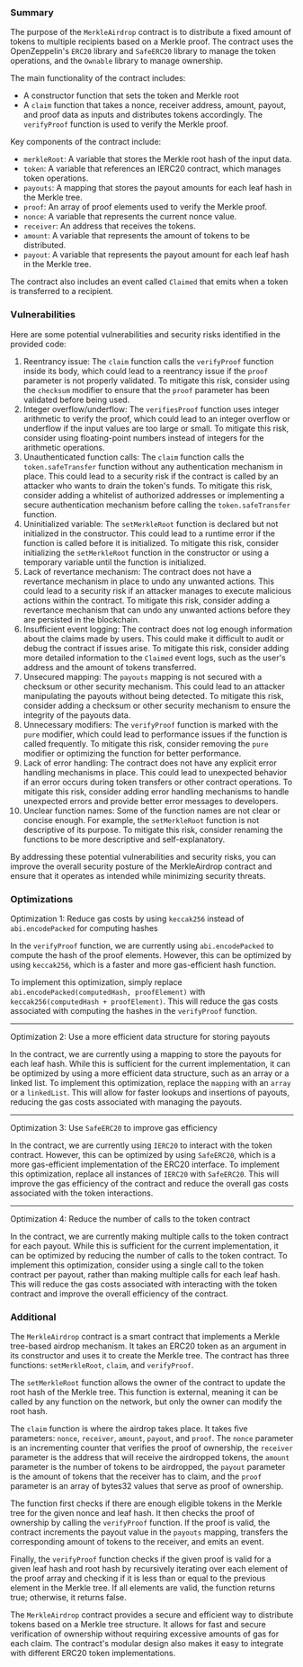 ### Summary

The purpose of the `MerkleAirdrop` contract is to distribute a fixed amount of tokens to multiple
recipients based on a Merkle proof. The contract uses the OpenZeppelin's `ERC20` library and
`SafeERC20` library to manage the token operations, and the `Ownable` library to manage ownership.

The main functionality of the contract includes:

* A constructor function that sets the token and Merkle root
* A `claim` function that takes a nonce, receiver address, amount, payout, and proof data as
inputs and distributes tokens accordingly. The `verifyProof` function is used to verify the Merkle
proof.

Key components of the contract include:

* `merkleRoot`: A variable that stores the Merkle root hash of the input data.
* `token`: A variable that references an IERC20 contract, which manages token operations.
* `payouts`: A mapping that stores the payout amounts for each leaf hash in the Merkle tree.
* `proof`: An array of proof elements used to verify the Merkle proof.
* `nonce`: A variable that represents the current nonce value.
* `receiver`: An address that receives the tokens.
* `amount`: A variable that represents the amount of tokens to be distributed.
* `payout`: A variable that represents the payout amount for each leaf hash in the Merkle tree.

The contract also includes an event called `Claimed` that emits when a token is transferred to a
recipient.

### Vulnerabilities

Here are some potential vulnerabilities and security risks identified in the provided code:
1. Reentrancy issue: The `claim` function calls the `verifyProof` function inside its body, which
could lead to a reentrancy issue if the `proof` parameter is not properly validated. To mitigate this
risk, consider using the `checksum` modifier to ensure that the `proof` parameter has been
validated before being used.
2. Integer overflow/underflow: The `verifiesProof` function uses integer arithmetic to verify the
proof, which could lead to an integer overflow or underflow if the input values are too large or
small. To mitigate this risk, consider using floating-point numbers instead of integers for the
arithmetic operations.
3. Unauthenticated function calls: The `claim` function calls the `token.safeTransfer` function
without any authentication mechanism in place. This could lead to a security risk if the contract is
called by an attacker who wants to drain the token's funds. To mitigate this risk, consider adding a
whitelist of authorized addresses or implementing a secure authentication mechanism before
calling the `token.safeTransfer` function.
4. Uninitialized variable: The `setMerkleRoot` function is declared but not initialized in the
constructor. This could lead to a runtime error if the function is called before it is initialized. To
mitigate this risk, consider initializing the `setMerkleRoot` function in the constructor or using a
temporary variable until the function is initialized.
5. Lack of revertance mechanism: The contract does not have a revertance mechanism in place to
undo any unwanted actions. This could lead to a security risk if an attacker manages to execute
malicious actions within the contract. To mitigate this risk, consider adding a revertance
mechanism that can undo any unwanted actions before they are persisted in the blockchain.
6. Insufficient event logging: The contract does not log enough information about the claims made
by users. This could make it difficult to audit or debug the contract if issues arise. To mitigate this
risk, consider adding more detailed information to the `Claimed` event logs, such as the user's
address and the amount of tokens transferred.
7. Unsecured mapping: The `payouts` mapping is not secured with a checksum or other security
mechanism. This could lead to an attacker manipulating the payouts without being detected. To
mitigate this risk, consider adding a checksum or other security mechanism to ensure the integrity
of the payouts data.
8. Unnecessary modifiers: The `verifyProof` function is marked with the `pure` modifier, which
could lead to performance issues if the function is called frequently. To mitigate this risk, consider
removing the `pure` modifier or optimizing the function for better performance.
9. Lack of error handling: The contract does not have any explicit error handling mechanisms in
place. This could lead to unexpected behavior if an error occurs during token transfers or other
contract operations. To mitigate this risk, consider adding error handling mechanisms to handle
unexpected errors and provide better error messages to developers.
10. Unclear function names: Some of the function names are not clear or concise enough. For
example, the `setMerkleRoot` function is not descriptive of its purpose. To mitigate this risk,
consider renaming the functions to be more descriptive and self-explanatory.

By addressing these potential vulnerabilities and security risks, you can improve the overall
security posture of the MerkleAirdrop contract and ensure that it operates as intended while
minimizing security threats.

### Optimizations

Optimization 1: Reduce gas costs by using `keccak256` instead of `abi.encodePacked` for computing hashes

In the `verifyProof` function, we are currently using `abi.encodePacked` to compute the hash of
the proof elements. However, this can be optimized by using `keccak256`, which is a faster and
more gas-efficient hash function.

To implement this optimization, simply replace `abi.encodePacked(computedHash,
proofElement)` with `keccak256(computedHash + proofElement)`. This will reduce the gas costs
associated with computing the hashes in the `verifyProof` function.

---

Optimization 2: Use a more efficient data structure for storing payouts

In the contract, we are currently using a mapping to store the payouts for each leaf hash. While
this is sufficient for the current implementation, it can be optimized by using a more efficient data
structure, such as an array or a linked list.
To implement this optimization, replace the `mapping` with an `array` or a `linkedList`. This will
allow for faster lookups and insertions of payouts, reducing the gas costs associated with
managing the payouts.

---

Optimization 3: Use `SafeERC20` to improve gas efficiency

In the contract, we are currently using `IERC20` to interact with the token contract. However, this
can be optimized by using `SafeERC20`, which is a more gas-efficient implementation of the
ERC20 interface.
To implement this optimization, replace all instances of `IERC20` with `SafeERC20`. This will
improve the gas efficiency of the contract and reduce the overall gas costs associated with the
token interactions.

---

Optimization 4: Reduce the number of calls to the token contract

In the contract, we are currently making multiple calls to the token contract for each payout. While
this is sufficient for the current implementation, it can be optimized by reducing the number of calls
to the token contract.
To implement this optimization, consider using a single call to the token contract per payout,
rather than making multiple calls for each leaf hash. This will reduce the gas costs associated with
interacting with the token contract and improve the overall efficiency of the contract.

### Additional

The `MerkleAirdrop` contract is a smart contract that implements a Merkle tree-based airdrop
mechanism. It takes an ERC20 token as an argument in its constructor and uses it to create the
Merkle tree. The contract has three functions: `setMerkleRoot`, `claim`, and `verifyProof`.

The `setMerkleRoot` function allows the owner of the contract to update the root hash of the
Merkle tree. This function is external, meaning it can be called by any function on the network, but
only the owner can modify the root hash.

The `claim` function is where the airdrop takes place. It takes five parameters: `nonce`, `receiver`,
`amount`, `payout`, and `proof`. The `nonce` parameter is an incrementing counter that verifies
the proof of ownership, the `receiver` parameter is the address that will receive the airdropped
tokens, the `amount` parameter is the number of tokens to be airdropped, the `payout` parameter
is the amount of tokens that the receiver has to claim, and the `proof` parameter is an array of
bytes32 values that serve as proof of ownership.

The function first checks if there are enough eligible tokens in the Merkle tree for the given nonce
and leaf hash. It then checks the proof of ownership by calling the `verifyProof` function. If the
proof is valid, the contract increments the payout value in the `payouts` mapping, transfers the
corresponding amount of tokens to the receiver, and emits an event.

Finally, the `verifyProof` function checks if the given proof is valid for a given leaf hash and root
hash by recursively iterating over each element of the proof array and checking if it is less than or
equal to the previous element in the Merkle tree. If all elements are valid, the function returns true;
otherwise, it returns false.

The `MerkleAirdrop` contract provides a secure and efficient way to distribute tokens based on a
Merkle tree structure. It allows for fast and secure verification of ownership without requiring
excessive amounts of gas for each claim. The contract's modular design also makes it easy to
integrate with different ERC20 token implementations.